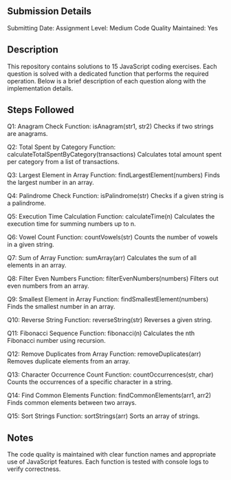 ## Submission Details
Submitting Date:
Assignment Level: Medium
Code Quality Maintained: Yes

## Description
This repository contains solutions to 15 JavaScript coding exercises. Each question is solved with a dedicated function that performs the required operation. Below is a brief description of each question along with the implementation details.

## Steps Followed
Q1: Anagram Check
Function: isAnagram(str1, str2)
Checks if two strings are anagrams.

Q2: Total Spent by Category
Function: calculateTotalSpentByCategory(transactions)
Calculates total amount spent per category from a list of transactions.

Q3: Largest Element in Array
Function: findLargestElement(numbers)
Finds the largest number in an array.

Q4: Palindrome Check
Function: isPalindrome(str)
Checks if a given string is a palindrome.

Q5: Execution Time Calculation
Function: calculateTime(n)
Calculates the execution time for summing numbers up to n.

Q6: Vowel Count
Function: countVowels(str)
Counts the number of vowels in a given string.

Q7: Sum of Array
Function: sumArray(arr)
Calculates the sum of all elements in an array.

Q8: Filter Even Numbers
Function: filterEvenNumbers(numbers)
Filters out even numbers from an array.

Q9: Smallest Element in Array
Function: findSmallestElement(numbers)
Finds the smallest number in an array.

Q10: Reverse String
Function: reverseString(str)
Reverses a given string.

Q11: Fibonacci Sequence
Function: fibonacci(n)
Calculates the nth Fibonacci number using recursion.

Q12: Remove Duplicates from Array
Function: removeDuplicates(arr)
Removes duplicate elements from an array.

Q13: Character Occurrence Count
Function: countOccurrences(str, char)
Counts the occurrences of a specific character in a string.

Q14: Find Common Elements
Function: findCommonElements(arr1, arr2)
Finds common elements between two arrays.

Q15: Sort Strings
Function: sortStrings(arr)
Sorts an array of strings.

## Notes
The code quality is maintained with clear function names and appropriate use of JavaScript features.
Each function is tested with console logs to verify correctness.
